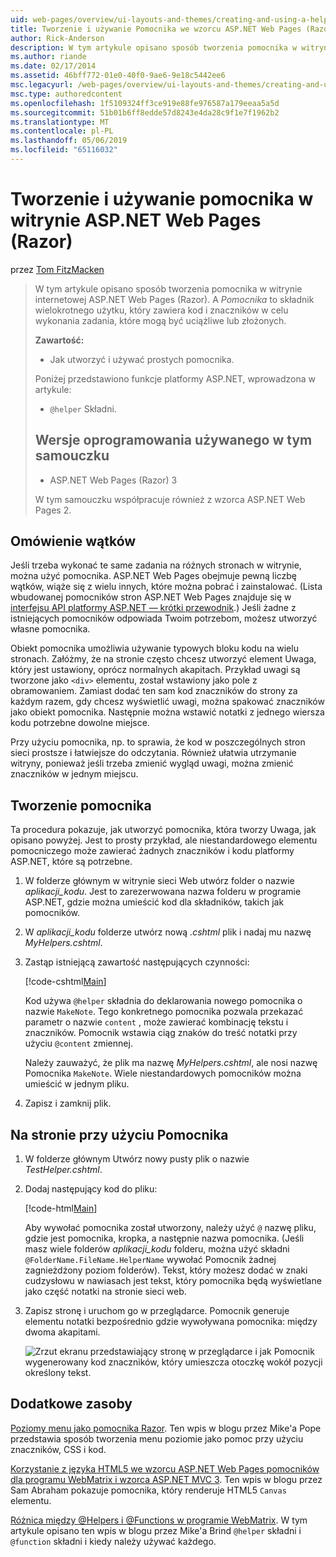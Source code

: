 ```yaml
---
uid: web-pages/overview/ui-layouts-and-themes/creating-and-using-a-helper-in-an-aspnet-web-pages-site
title: Tworzenie i używanie Pomocnika we wzorcu ASP.NET Web Pages (Razor) lokacji | Dokumentacja firmy Microsoft
author: Rick-Anderson
description: W tym artykule opisano sposób tworzenia pomocnika w witrynie internetowej ASP.NET Web Pages (Razor). Pomocnik jest komponentów wielokrotnego użytku, obejmującą kodu i znaczników w celu wydajności...
ms.author: riande
ms.date: 02/17/2014
ms.assetid: 46bff772-01e0-40f0-9ae6-9e18c5442ee6
msc.legacyurl: /web-pages/overview/ui-layouts-and-themes/creating-and-using-a-helper-in-an-aspnet-web-pages-site
msc.type: authoredcontent
ms.openlocfilehash: 1f5109324ff3ce919e88fe976587a179eeaa5a5d
ms.sourcegitcommit: 51b01b6ff8edde57d8243e4da28c9f1e7f1962b2
ms.translationtype: MT
ms.contentlocale: pl-PL
ms.lasthandoff: 05/06/2019
ms.locfileid: "65116032"
---
```

# <a name="creating-and-using-a-helper-in-an-aspnet-web-pages-razor-site"></a>Tworzenie i używanie pomocnika w witrynie ASP.NET Web Pages (Razor)

przez [Tom FitzMacken](https://github.com/tfitzmac)

> W tym artykule opisano sposób tworzenia pomocnika w witrynie internetowej ASP.NET Web Pages (Razor). A *Pomocnika* to składnik wielokrotnego użytku, który zawiera kod i znaczników w celu wykonania zadania, które mogą być uciążliwe lub złożonych.
> 
> **Zawartość:** 
> 
> - Jak utworzyć i używać prostych pomocnika.
> 
> Poniżej przedstawiono funkcje platformy ASP.NET, wprowadzona w artykule:
> 
> - `@helper` Składni.
>   
> 
> ## <a name="software-versions-used-in-the-tutorial"></a>Wersje oprogramowania używanego w tym samouczku
> 
> 
> - ASP.NET Web Pages (Razor) 3
>   
> 
> W tym samouczku współpracuje również z wzorca ASP.NET Web Pages 2.

## <a name="overview-of-helpers"></a>Omówienie wątków

Jeśli trzeba wykonać te same zadania na różnych stronach w witrynie, można użyć pomocnika. ASP.NET Web Pages obejmuje pewną liczbę wątków, wiąże się z wielu innych, które można pobrać i zainstalować. (Lista wbudowanej pomocników stron ASP.NET Web Pages znajduje się w [interfejsu API platformy ASP.NET — krótki przewodnik](https://go.microsoft.com/fwlink/?LinkId=202907).) Jeśli żadne z istniejących pomocników odpowiada Twoim potrzebom, możesz utworzyć własne pomocnika.

Obiekt pomocnika umożliwia używanie typowych bloku kodu na wielu stronach. Załóżmy, że na stronie często chcesz utworzyć element Uwaga, który jest ustawiony, oprócz normalnych akapitach. Przykład uwagi są tworzone jako `<div>` elementu, został wstawiony jako pole z obramowaniem. Zamiast dodać ten sam kod znaczników do strony za każdym razem, gdy chcesz wyświetlić uwagi, można spakować znaczników jako obiekt pomocnika. Następnie można wstawić notatki z jednego wiersza kodu potrzebne dowolne miejsce.

Przy użyciu pomocnika, np. to sprawia, że kod w poszczególnych stron sieci prostsze i łatwiejsze do odczytania. Również ułatwia utrzymanie witryny, ponieważ jeśli trzeba zmienić wygląd uwagi, można zmienić znaczników w jednym miejscu.

## <a name="creating-a-helper"></a>Tworzenie pomocnika

Ta procedura pokazuje, jak utworzyć pomocnika, która tworzy Uwaga, jak opisano powyżej. Jest to prosty przykład, ale niestandardowego elementu pomocniczego może zawierać żadnych znaczników i kodu platformy ASP.NET, które są potrzebne.

1. W folderze głównym w witrynie sieci Web utwórz folder o nazwie *aplikacji\_kodu*. Jest to zarezerwowana nazwa folderu w programie ASP.NET, gdzie można umieścić kod dla składników, takich jak pomocników.
2. W *aplikacji\_kodu* folderze utwórz nową *.cshtml* plik i nadaj mu nazwę *MyHelpers.cshtml*.
3. Zastąp istniejącą zawartość następujących czynności:

    [!code-cshtml[Main](creating-and-using-a-helper-in-an-aspnet-web-pages-site/samples/sample1.cshtml)]

    Kod używa `@helper` składnia do deklarowania nowego pomocnika o nazwie `MakeNote`. Tego konkretnego pomocnika pozwala przekazać parametr o nazwie `content` , może zawierać kombinację tekstu i znaczników. Pomocnik wstawia ciąg znaków do treść notatki przy użyciu `@content` zmiennej.

    Należy zauważyć, że plik ma nazwę *MyHelpers.cshtml*, ale nosi nazwę Pomocnika `MakeNote`. Wiele niestandardowych pomocników można umieścić w jednym pliku.
4. Zapisz i zamknij plik.

## <a name="using-the-helper-in-a-page"></a>Na stronie przy użyciu Pomocnika

1. W folderze głównym Utwórz nowy pusty plik o nazwie *TestHelper.cshtml*.
2. Dodaj następujący kod do pliku:

    [!code-html[Main](creating-and-using-a-helper-in-an-aspnet-web-pages-site/samples/sample2.html)]

    Aby wywołać pomocnika został utworzony, należy użyć `@` nazwę pliku, gdzie jest pomocnika, kropka, a następnie nazwa pomocnika. (Jeśli masz wiele folderów *aplikacji\_kodu* folderu, można użyć składni `@FolderName.FileName.HelperName` wywołać Pomocnik żadnej zagnieżdżony poziom folderów). Tekst, który możesz dodać w znaki cudzysłowu w nawiasach jest tekst, który pomocnika będą wyświetlane jako część notatki na stronie sieci web.
3. Zapisz stronę i uruchom go w przeglądarce. Pomocnik generuje elementu notatki bezpośrednio gdzie wywoływana pomocnika: między dwoma akapitami.

    ![Zrzut ekranu przedstawiający stronę w przeglądarce i jak Pomocnik wygenerowany kod znaczników, który umieszcza otoczkę wokół pozycji określony tekst.](creating-and-using-a-helper-in-an-aspnet-web-pages-site/_static/image1.jpg)

## <a name="additional-resources"></a>Dodatkowe zasoby

[Poziomy menu jako pomocnika Razor](http://mikepope.com/blog/DisplayBlog.aspx?permalink=2341). Ten wpis w blogu przez Mike'a Pope przedstawia sposób tworzenia menu poziomie jako pomoc przy użyciu znaczników, CSS i kod.

[Korzystanie z języka HTML5 we wzorcu ASP.NET Web Pages pomocników dla programu WebMatrix i wzorca ASP.NET MVC 3](http://geekswithblogs.net/wildturtle/archive/2010/11/08/html5-in-asp.net-web-pages-helpers-for-webmatrix-and_aspnet_mvc3.aspx). Ten wpis w blogu przez Sam Abraham pokazuje pomocnika, który renderuje HTML5 `Canvas` elementu.

[Różnica między @Helpers i @Functions w programie WebMatrix](http://www.mikesdotnetting.com/Article/173/The-Difference-Between-@Helpers-and-@Functions-In-WebMatrix). W tym artykule opisano ten wpis w blogu przez Mike'a Brind `@helper` składni i `@function` składni i kiedy należy używać każdego.
